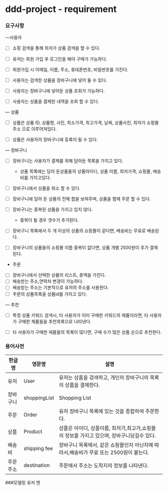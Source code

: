 # ddd-project - requirement 

### 요구사항
—사용자

-[ ]  쇼핑 검색을 통해 최저가 상품 검색을 할 수 있다.

-[ ]  유저는 회원 가입 후 로그인을 해야 구매가 가능하다.

-[ ]  회원가입 시 이메일, 이름, 주소, 휴대폰번호, 비밀번호를 가진다.

-[ ]  사용자는 검색한 상품을 장바구니에 넣어 둘 수 있다.

-[ ]  사용자는 장바구니에 넣어둔 상품 조회가 가능하다.

-[ ] 사용자는 상품을 결제한 내역을 조회 할 수 있다.

— 상품

-[ ] 상품은 상품 ID, 상품명, 사진, 최소가격, 최고가격, 날짜, 상품사진, 최저가 쇼핑몰 주소 으로 이루어져있다.

-[ ] 상품은 사용자의 장바구니에 등록이 될 수 있다.

— 장바구니

-[ ] 장바구니는 사용자가 결제를 위해 담아둔 목록을 가지고 있다.

    - 상품 목록에는 담아 둔상품들의  상품아이디, 상품 이름, 최저가격, 쇼핑몰, 배송비를 가지고있다.

-[ ] 장바구니에서 상품을 취소 할 수 있다.

-[ ] 장바구니에 담아 둔 상품의 전체 합을 보여주며,  상품을 함께 주문 할 수 있다.

-[ ] 장바구니는 중복된 상품을 가지고 있지 않다.

    - 중복이 될 경우 갯수가 추가된다.

-[ ] 장바구니 목록에서 두 개 이상의 상품의 쇼핑몰이 같다면, 배송비는 무료로 배송된다.

-[ ] 장바구니의 상품들의 쇼핑몰 이름 중복이 없다면, 상품 개별 2500원이 추가 결제 된다.

- 주문
-[ ] 장바구니에서 선택한 상품의 리스트, 총액을 가진다.
-[ ] 배송받는 주소,연락처 변경이 가능하다.
-[ ] 배송받는 주소는 기본적으로 유저의 주소를 사용한다.
-[ ] 주문의 상품목록을 상품id를 가지고 있다.

— 추천

-[ ] 특정 상품 키워드 검색시,  타 사용자가 이미 구매한 키워드의 제품이라면, 타 사용자가 구매한 제품들을 추천목록으로 나타낸다.

-[ ]  타 사용자가 구매한 제품들의 목록이 많다면, 구매 수가 많은 상품 순으로 추천한다.

### 용어사전

| 한글명 | 영문명 | 설명  |
| --- | --- | --- |
| 유저 | User| 유저는 상품을 검색하고, 개인의 장바구니의 목록의 상품을 결제한다.|
| 장바구니 | shoppingList |Shopping List | 사용자가 찜한 상품을 저장하는 곳|
| 주문 | Order |유저 장바구니 목록에 있는 것을 종합하여 주문한다.|
| 상품 | Product |상품은 아이디, 상품이름, 최저가,최고가,쇼핑몰의 정보를 가지고 있으며, 장바구니담길수 있다.
| 배송비 | shipping fee |장바구니 목록에서, 같은 쇼핑몰인지 아닌지에 따라서,배송비가 무료 또는 2500원이 붙는다.
| 주문주소 | destination| 주문에서 주소는 도착지의 정보를 나타낸다.|

 ###모델링
 유저 엔
